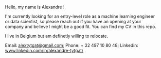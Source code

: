 Hello, my name is Alexandre !

I'm currently looking for an entry-level role as a machine learning engineer or data scientist, so please reach out if you have an opening at your company and believe I might be a good fit. You can find my CV in this repo.

I live in Belgium but am definetly willing to relocate.

Email: alextytgat@gmail.com;
Phone: + 32 497 10 80 48;
Linkedin:  www.linkedin.com/in/alexandre-tytgat/


<!---
atytgat/atytgat is a ✨ special ✨ repository because its `README.md` (this file) appears on your GitHub profile.
You can click the Preview link to take a look at your changes.
--->
